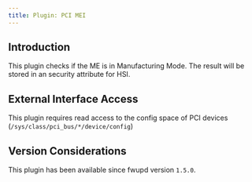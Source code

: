 ```yaml
---
title: Plugin: PCI MEI
---
```


## Introduction

This plugin checks if the ME is in Manufacturing Mode. The result will be stored
in an security attribute for HSI.

## External Interface Access

This plugin requires read access to the config space of PCI devices (`/sys/class/pci_bus/*/device/config`)

## Version Considerations

This plugin has been available since fwupd version `1.5.0`.
